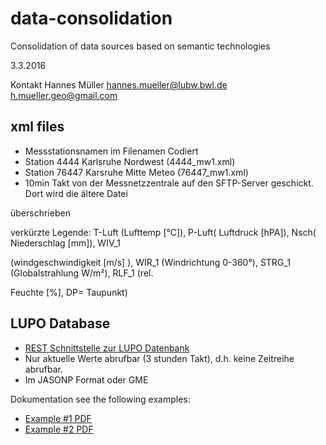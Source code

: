 # data-consolidation
Consolidation of data sources based on semantic technologies

3.3.2016

Kontakt
Hannes Müller
hannes.mueller@lubw.bwl.de
h.mueller.geo@gmail.com


## xml files
- Messstationsnamen im Filenamen Codiert 
- Station 4444 Karlsruhe Nordwest (4444_mw1.xml) 
- Station 76447 Karsruhe Mitte Meteo (76447_mw1.xml)
- 10min Takt von der Messnetzzentrale auf den SFTP-Server geschickt. Dort wird die ältere Datei 

überschrieben


verkürzte Legende:
T-Luft (Lufttemp [°C]), P-Luft( Luftdruck   [hPA]), Nsch( Niederschlag  [mm]), WIV_1 

(windgeschwindigkeit [m/s] ), WIR_1 (Windrichtung 0-360°), STRG_1 (Globalstrahlung W/m²), RLF_1 (rel. 

Feuchte [%], DP= Taupunkt)

## LUPO Database
- [REST Schnittstelle zur LUPO Datenbank](http://www.umwelt-bw.de/aktuelle-messwerte)
- Nur aktuelle Werte abrufbar (3 stunden Takt), d.h. keine Zeitreihe abrufbar.
- Im JASONP Format oder GME

Dokumentation see the following examples:
- [Example #1 PDF](https://1-dot-lupo-messwerte.appspot.com/lupo_luft_query?land=bw&limit=999&format=gme&callback=abc)
- [Example #2 PDF](https://1-dot-lupo-messwerte.appspot.com/lupo_luft_query?land=bw&limit=999&format=jasonp)
